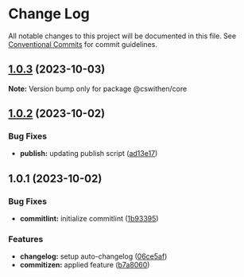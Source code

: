 # Change Log

All notable changes to this project will be documented in this file.
See [Conventional Commits](https://conventionalcommits.org) for commit guidelines.

## [1.0.3](https://github.com/cswithen/monorepo-template/compare/v1.0.2...v1.0.3) (2023-10-03)

**Note:** Version bump only for package @cswithen/core





## [1.0.2](https://github.com/cswithen/monorepo-template/compare/v1.0.1...v1.0.2) (2023-10-02)


### Bug Fixes

* **publish:** updating publish script ([ad13e17](https://github.com/cswithen/monorepo-template/commit/ad13e171cc99a63b6941b7580f96035621420985))





## 1.0.1 (2023-10-02)


### Bug Fixes

* **commitlint:** initialize commitlint ([1b93395](https://github.com/cswithen/monorepo-template/commit/1b93395cb88479400c90e54f3c50e0221db3e0c4))


### Features

* **changelog:** setup auto-changelog ([06ce5af](https://github.com/cswithen/monorepo-template/commit/06ce5af6f3e7ce125f63ae2b985dd41ed2a6946e))
* **commitizen:** applied feature ([b7a8060](https://github.com/cswithen/monorepo-template/commit/b7a8060b6b1e44b5ef8b5e8249011dd406a06b80))
